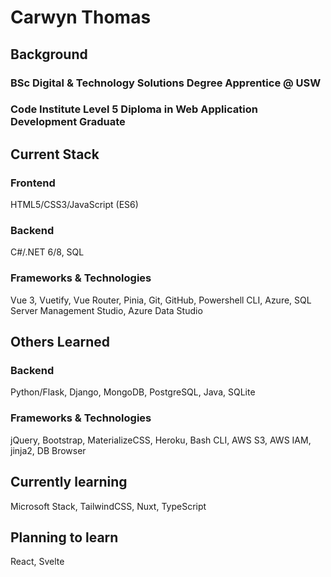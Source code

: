 # Carwyn Thomas

## Background

### BSc Digital & Technology Solutions Degree Apprentice @ USW

### Code Institute Level 5 Diploma in Web Application Development Graduate

## Current Stack

### Frontend

HTML5/CSS3/JavaScript (ES6)

### Backend

C#/.NET 6/8, SQL

### Frameworks & Technologies

Vue 3, Vuetify, Vue Router, Pinia, Git, GitHub, Powershell CLI, Azure, SQL Server Management Studio, Azure Data Studio

## Others Learned

### Backend

Python/Flask, Django, MongoDB, PostgreSQL, Java, SQLite

### Frameworks & Technologies

jQuery, Bootstrap, MaterializeCSS, Heroku, Bash CLI, AWS S3, AWS IAM, jinja2, DB Browser

## Currently learning

Microsoft Stack, TailwindCSS, Nuxt, TypeScript

## Planning to learn

React, Svelte

<!---
carwynteifion/carwynteifion is a ✨ special ✨ repository because its `README.md` (this file) appears on your GitHub profile.
You can click the Preview link to take a look at your changes.
--->
